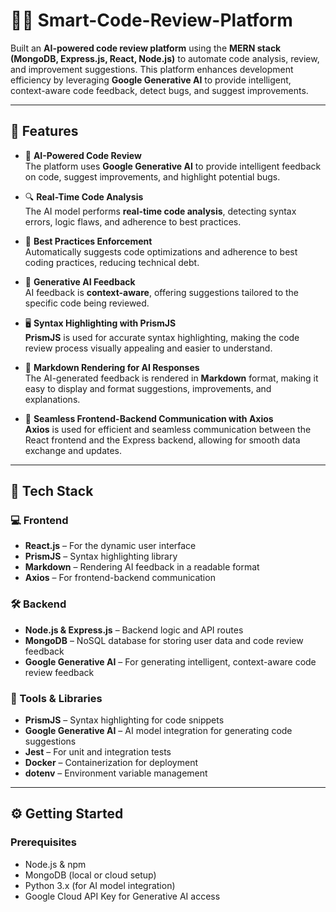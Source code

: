 # 🧑‍💻 Smart-Code-Review-Platform


Built an **AI-powered code review platform** using the **MERN stack (MongoDB, Express.js, React, Node.js)** to automate code analysis, review, and improvement suggestions. This platform enhances development efficiency by leveraging **Google Generative AI** to provide intelligent, context-aware code feedback, detect bugs, and suggest improvements.

---

## 🚀 Features

- 🤖 **AI-Powered Code Review**  
  The platform uses **Google Generative AI** to provide intelligent feedback on code, suggest improvements, and highlight potential bugs.

- 🔍 **Real-Time Code Analysis**  
  The AI model performs **real-time code analysis**, detecting syntax errors, logic flaws, and adherence to best practices.

- 🏅 **Best Practices Enforcement**  
  Automatically suggests code optimizations and adherence to best coding practices, reducing technical debt.

- 💬 **Generative AI Feedback**  
  AI feedback is **context-aware**, offering suggestions tailored to the specific code being reviewed.

- 🖥 **Syntax Highlighting with PrismJS**  
  **PrismJS** is used for accurate syntax highlighting, making the code review process visually appealing and easier to understand.

- 📄 **Markdown Rendering for AI Responses**  
  The AI-generated feedback is rendered in **Markdown** format, making it easy to display and format suggestions, improvements, and explanations.

- 🔄 **Seamless Frontend-Backend Communication with Axios**  
  **Axios** is used for efficient and seamless communication between the React frontend and the Express backend, allowing for smooth data exchange and updates.

---

## 🧰 Tech Stack

### 💻 Frontend
- **React.js** – For the dynamic user interface
- **PrismJS** – Syntax highlighting library
- **Markdown** – Rendering AI feedback in a readable format
- **Axios** – For frontend-backend communication

### 🛠 Backend
- **Node.js & Express.js** – Backend logic and API routes
- **MongoDB** – NoSQL database for storing user data and code review feedback
- **Google Generative AI** – For generating intelligent, context-aware code review feedback

### 🧪 Tools & Libraries
- **PrismJS** – Syntax highlighting for code snippets
- **Google Generative AI** – AI model integration for generating code suggestions
- **Jest** – For unit and integration tests
- **Docker** – Containerization for deployment
- **dotenv** – Environment variable management

---

## ⚙️ Getting Started

### Prerequisites

- Node.js & npm
- MongoDB (local or cloud setup)
- Python 3.x (for AI model integration)
- Google Cloud API Key for Generative AI access

